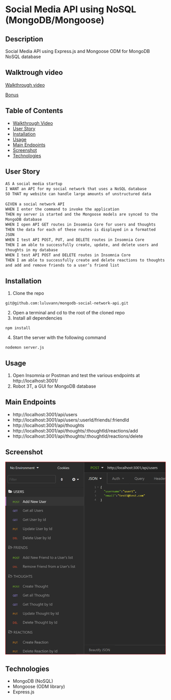 # Social Media API using NoSQL (MongoDB/Mongoose)

## Description 
Social Media API using Express.js and Mongoose ODM for MongoDB NoSQL database

## Walktrough video
[Walkthrough video](https://drive.google.com/file/d/129P4xYIfR-jTC5YNSLok_WEdSshdyaTN/view)

[Bonus](https://drive.google.com/file/d/1m1e9c-zcC_ItMkjzFDsv7sEupUk3skqX/view)

## Table of Contents

* [Walkthrough Video](#walkthrough-video)
* [User Story](#user-story)
* [Installation](#installation)
* [Usage](#usage)
* [Main Endpoints](#main-endpoints)
* [Screenshot](#screenshot)
* [Technologies](#technologies)

## User Story
````
AS A social media startup
I WANT an API for my social network that uses a NoSQL database
SO THAT my website can handle large amounts of unstructured data

GIVEN a social network API
WHEN I enter the command to invoke the application
THEN my server is started and the Mongoose models are synced to the MongoDB database
WHEN I open API GET routes in Insomnia Core for users and thoughts
THEN the data for each of these routes is displayed in a formatted JSON
WHEN I test API POST, PUT, and DELETE routes in Insomnia Core
THEN I am able to successfully create, update, and delete users and thoughts in my database
WHEN I test API POST and DELETE routes in Insomnia Core
THEN I am able to successfully create and delete reactions to thoughts and add and remove friends to a user’s friend list
````

## Installation
1. Clone the repo 
```
git@github.com:luluvann/mongodb-social-network-api.git
```
2. Open a terminal and cd to the root of the cloned repo
3. Install all dependencies
````
npm install
````
4. Start the server with the following command
````
nodemon server.js
````

## Usage 
1. Open Insomnia or Postman and test the various endpoints at http://localhost:3001/
2. Robot 3T, a GUI for MongoDB database

## Main Endpoints
- http://localhost:3001/api/users
- http://localhost:3001/api/users/:userId/friends/:friendId
- http://localhost:3001/api/thoughts
- http://localhost:3001/api/thoughts/:thoughtId/reactions/add
- http://localhost:3001/api/thoughts/:thoughtId/reactions/delete

## Screenshot
![](./screenshot.PNG)

## Technologies
- MongoDB (NoSQL)
- Mongoose (ODM library)
- Express.js
